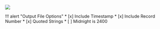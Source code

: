 ![](/assets/img/example_ascii.png)

!!! alert "Output File Options"
    * [x] Include Timestamp
    * [x] Include Record Number
    * [x] Quoted Strings
    * [ ] Midnight is 2400
